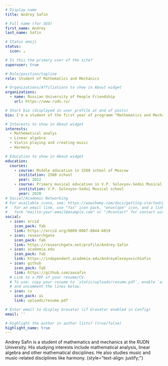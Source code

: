 ```yaml
---
# Display name
title: Andrey Safin

# Full name (for SEO)
first_name: Andrey
last_name: Safin

# Status emoji
status:
  icon: ☕️

# Is this the primary user of the site?
superuser: true

# Role/position/tagline
role: Student of Mathematics and Mechanics

# Organizations/Affiliations to show in About widget
organizations:
  - name: Russian University of People Friendship
    url: https://www.rudn.ru/

# Short bio (displayed in user profile at end of posts)
bio: I'm a student of the first year of programm "Mathematics and Mechanics" at RUDN university.

# Interests to show in About widget
interests:
  - Mathematical analys
  - Linear algebra
  - Violin playing and creating music
  - Harmony

# Education to show in About widget
education:
  courses:
    - course: Middle education in 1508 school of Moscow
      institution: 1508 school
      year: 2022
    - course: Primary musical education in V.P. Solovyov-Sedoi Musical school 
      institution: V.P. Solovyov-Sedoi Musical school
      year: 2020
# Social/Academic Networking
# For available icons, see: https://wowchemy.com/docs/getting-started/page-builder/#icons
#   For an email link, use "fas" icon pack, "envelope" icon, and a link in the
#   form "mailto:your-email@example.com" or "/#contact" for contact widget.
social:
  - icon: orcid
    icon_pack: fab
    link: https://orcid.org/0009-0007-8044-6019
  - icon: researchgate
    icon_pack: fab
    link: https://researchgate.net/profile/Andrey-Safin
  - icon: academia.edu
    icon_pack: fab
    link: https://independent.academia.edu/AndreyAlexeyevichSafin
  - icon: github
    icon_pack: fab
    link: https://github.com/aasafin
  # Link to a PDF of your resume/CV.
  # To use: copy your resume to `static/uploads/resume.pdf`, enable `ai` icons in `params.yaml`,
  # and uncomment the lines below.
  - icon: cv
    icon_pack: ai
    link: uploads/resume.pdf

# Enter email to display Gravatar (if Gravatar enabled in Config)
email: ''

# Highlight the author in author lists? (true/false)
highlight_name: true
---
```


Andrey Safin is a student of mathematics and mechanics at the RUDN University. His studying interests include mathematical analysis, linear algebra and other mathematical disciplines. He also studies music and music-related disciplines like harmony.
{style="text-align: justify;"}
